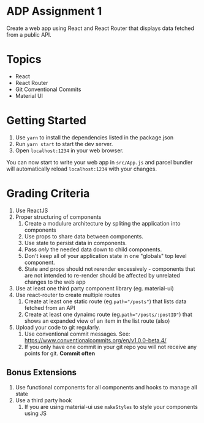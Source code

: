 # ADP Assignment 1

Create a web app using React and React Router that displays data fetched from a public API.

# Topics

* React
* React Router
* Git Conventional Commits
* Material UI

# Getting Started

1. Use `yarn` to install the dependencies listed in the package.json
1. Run `yarn start` to start the dev server.
1. Open `localhost:1234` in your web browser.

You can now start to write your web app in `src/App.js` and parcel bundler will automatically reload `localhost:1234` with your changes.

# Grading Criteria

1. Use ReactJS
1. Proper structuring of components
    1. Create a modulure architecture by spliting the application into components
    1. Use props to share data between components.
    1. Use state to persist data in components.
    1. Pass *only* the needed data down to child components.
    1. Don't keep all of your application state in one "globals" top level component.
    1. State and props should not rerender excessively - components that are not intended to re-render should be affected by unrelated changes to the web app
1. Use at least one third party component library (eg. material-ui)
1. Use react-router to create multiple routes
    1. Create at least one static route (eg.`path="/posts"`) that lists data fetched from an API
    1. Create at least one dynaimc route (eg.`path="/posts/:postID"`) that shows an expanded view of an item in the list route (also)
1. Upload your code to git regularly.
    1. Use conventional commit messages. See: https://www.conventionalcommits.org/en/v1.0.0-beta.4/
    1. If you only have one commit in your git repo you will not receive any points for git. **Commit often**

## Bonus Extensions

1. Use functional components for all components and hooks to manage all state
1. Use a third party hook
    1. If you are using material-ui use `makeStyles` to style your components using JS
